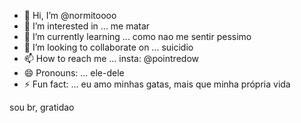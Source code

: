 - 👋 Hi, I’m @normitoooo
- 👀 I’m interested in ... me matar
- 🌱 I’m currently learning ... como nao me sentir pessimo
- 💞️ I’m looking to collaborate on ... suicidio
- 📫 How to reach me ... insta: @pointredow
- 😄 Pronouns: ... ele-dele
- ⚡ Fun fact: ... eu amo minhas gatas, mais que minha própria vida




sou br, gratidao
<!---
normitoooo/normitoooo is a ✨ special ✨ repository because its `README.md` (this file) appears on your GitHub profile.
You can click the Preview link to take a look at your changes.
--->
